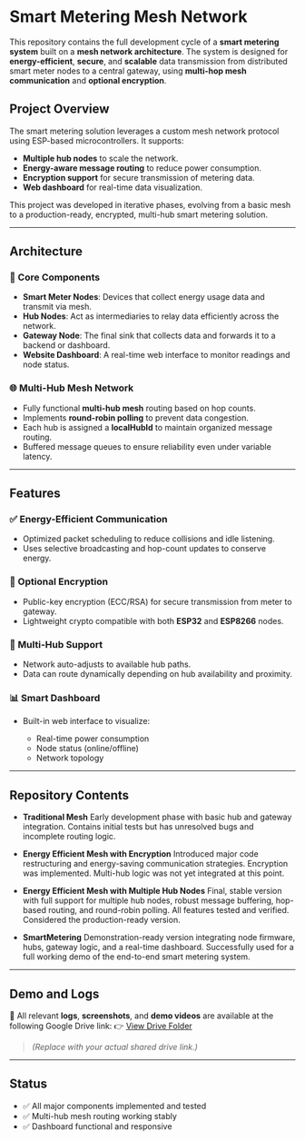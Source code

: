 # Smart Metering Mesh Network

This repository contains the full development cycle of a **smart metering system** built on a **mesh network architecture**. The system is designed for **energy-efficient**, **secure**, and **scalable** data transmission from distributed smart meter nodes to a central gateway, using **multi-hop mesh communication** and **optional encryption**.

## Project Overview

The smart metering solution leverages a custom mesh network protocol using ESP-based microcontrollers. It supports:

* **Multiple hub nodes** to scale the network.
* **Energy-aware message routing** to reduce power consumption.
* **Encryption support** for secure transmission of metering data.
* **Web dashboard** for real-time data visualization.

This project was developed in iterative phases, evolving from a basic mesh to a production-ready, encrypted, multi-hub smart metering solution.

---

## Architecture

### 🔧 Core Components

* **Smart Meter Nodes**: Devices that collect energy usage data and transmit via mesh.
* **Hub Nodes**: Act as intermediaries to relay data efficiently across the network.
* **Gateway Node**: The final sink that collects data and forwards it to a backend or dashboard.
* **Website Dashboard**: A real-time web interface to monitor readings and node status.

### 🌐 Multi-Hub Mesh Network

* Fully functional **multi-hub mesh** routing based on hop counts.
* Implements **round-robin polling** to prevent data congestion.
* Each hub is assigned a **localHubId** to maintain organized message routing.
* Buffered message queues to ensure reliability even under variable latency.

---

## Features

### ✅ Energy-Efficient Communication

* Optimized packet scheduling to reduce collisions and idle listening.
* Uses selective broadcasting and hop-count updates to conserve energy.

### 🔐 Optional Encryption

* Public-key encryption (ECC/RSA) for secure transmission from meter to gateway.
* Lightweight crypto compatible with both **ESP32** and **ESP8266** nodes.

### 🔁 Multi-Hub Support

* Network auto-adjusts to available hub paths.
* Data can route dynamically depending on hub availability and proximity.

### 📊 Smart Dashboard

* Built-in web interface to visualize:

  * Real-time power consumption
  * Node status (online/offline)
  * Network topology

---

## Repository Contents

* **Traditional Mesh**
  Early development phase with basic hub and gateway integration. Contains initial tests but has unresolved bugs and incomplete routing logic.

* **Energy Efficient Mesh with Encryption**
  Introduced major code restructuring and energy-saving communication strategies. Encryption was implemented. Multi-hub logic was not yet integrated at this point.

* **Energy Efficient Mesh with Multiple Hub Nodes**
  Final, stable version with full support for multiple hub nodes, robust message buffering, hop-based routing, and round-robin polling. All features tested and verified. Considered the production-ready version.

* **SmartMetering**
  Demonstration-ready version integrating node firmware, hubs, gateway logic, and a real-time dashboard. Successfully used for a full working demo of the end-to-end smart metering system.

---

## Demo and Logs

📁 All relevant **logs**, **screenshots**, and **demo videos** are available at the following Google Drive link:
👉 [View Drive Folder](https://drive.google.com/drive/folders/1_kZnW5KUoXkOMeAsIshU4q_OMFP1cx6c?usp=sharing)

> *(Replace with your actual shared drive link.)*

---

## Status

* ✅ All major components implemented and tested
* ✅ Multi-hub mesh routing working stably
* ✅ Dashboard functional and responsive

